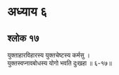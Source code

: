 # अध्याय ६

## श्लोक १७

युक्ताहारविहारस्य  युक्तचेष्टस्य कर्मसु ।<br>युक्तस्वप्नावबोधस्य योगो भवति दुःखहा ॥ ६-१७॥<br><br>

